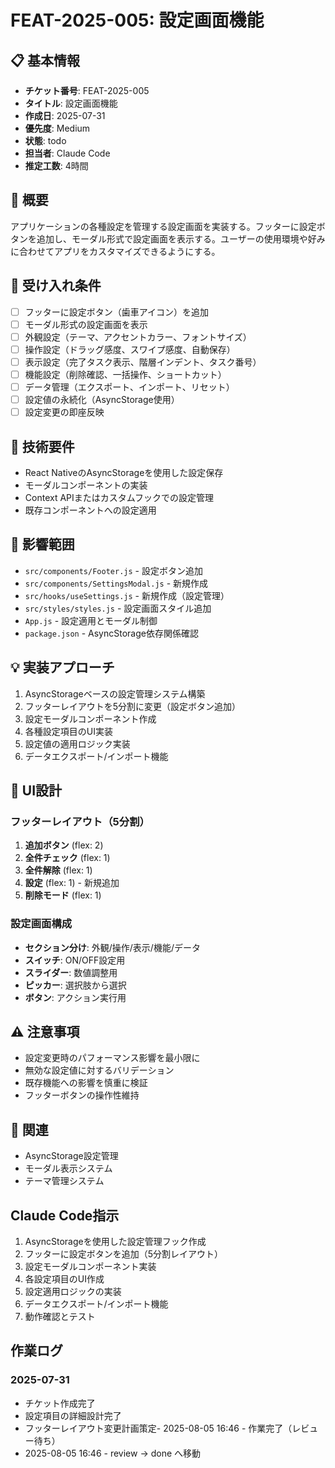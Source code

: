 # FEAT-2025-005: 設定画面機能

## 📋 基本情報
- **チケット番号**: FEAT-2025-005
- **タイトル**: 設定画面機能
- **作成日**: 2025-07-31
- **優先度**: Medium
- **状態**: todo
- **担当者**: Claude Code
- **推定工数**: 4時間

## 📝 概要
アプリケーションの各種設定を管理する設定画面を実装する。フッターに設定ボタンを追加し、モーダル形式で設定画面を表示する。ユーザーの使用環境や好みに合わせてアプリをカスタマイズできるようにする。

## 🎯 受け入れ条件
- [ ] フッターに設定ボタン（歯車アイコン）を追加
- [ ] モーダル形式の設定画面を表示
- [ ] 外観設定（テーマ、アクセントカラー、フォントサイズ）
- [ ] 操作設定（ドラッグ感度、スワイプ感度、自動保存）
- [ ] 表示設定（完了タスク表示、階層インデント、タスク番号）
- [ ] 機能設定（削除確認、一括操作、ショートカット）
- [ ] データ管理（エクスポート、インポート、リセット）
- [ ] 設定値の永続化（AsyncStorage使用）
- [ ] 設定変更の即座反映

## 🔧 技術要件
- React NativeのAsyncStorageを使用した設定保存
- モーダルコンポーネントの実装
- Context APIまたはカスタムフックでの設定管理
- 既存コンポーネントへの設定適用

## 📂 影響範囲
- `src/components/Footer.js` - 設定ボタン追加
- `src/components/SettingsModal.js` - 新規作成
- `src/hooks/useSettings.js` - 新規作成（設定管理）
- `src/styles/styles.js` - 設定画面スタイル追加
- `App.js` - 設定適用とモーダル制御
- `package.json` - AsyncStorage依存関係確認

## 💡 実装アプローチ
1. AsyncStorageベースの設定管理システム構築
2. フッターレイアウトを5分割に変更（設定ボタン追加）
3. 設定モーダルコンポーネント作成
4. 各種設定項目のUI実装
5. 設定値の適用ロジック実装
6. データエクスポート/インポート機能

## 🎨 UI設計
### フッターレイアウト（5分割）
1. **追加ボタン** (flex: 2)
2. **全件チェック** (flex: 1)
3. **全件解除** (flex: 1)
4. **設定** (flex: 1) - 新規追加
5. **削除モード** (flex: 1)

### 設定画面構成
- **セクション分け**: 外観/操作/表示/機能/データ
- **スイッチ**: ON/OFF設定用
- **スライダー**: 数値調整用
- **ピッカー**: 選択肢から選択
- **ボタン**: アクション実行用

## ⚠️ 注意事項
- 設定変更時のパフォーマンス影響を最小限に
- 無効な設定値に対するバリデーション
- 既存機能への影響を慎重に検証
- フッターボタンの操作性維持

## 🔗 関連
- AsyncStorage設定管理
- モーダル表示システム
- テーマ管理システム

## Claude Code指示
1. AsyncStorageを使用した設定管理フック作成
2. フッターに設定ボタンを追加（5分割レイアウト）
3. 設定モーダルコンポーネント実装
4. 各設定項目のUI作成
5. 設定適用ロジックの実装
6. データエクスポート/インポート機能
7. 動作確認とテスト

## 作業ログ
### 2025-07-31
- チケット作成完了
- 設定項目の詳細設計完了
- フッターレイアウト変更計画策定- 2025-08-05 16:46 - 作業完了（レビュー待ち）
- 2025-08-05 16:46 - review → done へ移動
